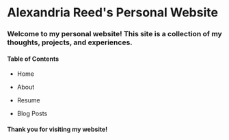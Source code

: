 # Alexandria Reed's Personal Website

### Welcome to my personal website! This site is a collection of my thoughts, projects, and experiences.

#### Table of Contents 

-   Home

-   About

-   Resume

-   Blog Posts

#### Thank you for visiting my website!
